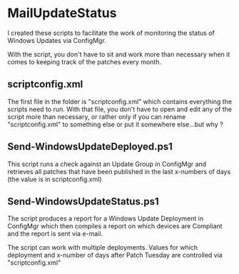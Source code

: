 # MailUpdateStatus

I created these scripts to facilitate the work of monitoring the status of Windows Updates via ConfigMgr.

With the script, you don't have to sit and work more than necessary when it comes to keeping track of the patches every month.
## scriptconfig.xml
The first file in the folder is "scriptconfig.xml" which contains everything the scripts need to run. With that file, you don't have to open and edit any of the script more than necessary, or rather only if you can rename "scriptconfig.xml" to something else or put it somewhere else...but why ?
## Send-WindowsUpdateDeployed.ps1
This script runs a check against an Update Group in ConfigMgr and retrieves all patches that have been published in the last x-numbers of days (the value is in scriptconfig.xml)
## Send-WindowsUpdateStatus.ps1
The script produces a report for a Windows Update Deployment in ConfigMgr which then compiles a report on which devices are Compliant and the report is sent via e-mail.

The script can work with multiple deployments. Values ​​for which deployment and x-number of days after Patch Tuesday are controlled via "scriptconfig.xml"
